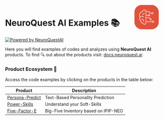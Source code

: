<img src="https://raw.githubusercontent.com/NeuroQuestAi/neuroquestai.github.io/main/brand/logo/neuroquest-orange-logo.png" align="right" width="80" height="80"/>

# NeuroQuest AI Examples 📚

[![Powered by NeuroQuestAI](https://img.shields.io/badge/powered%20by-NeuroQuestAI-orange.svg?style=flat&colorA=E1523D&colorB=007D8A)](
https://neuroquest.ai)

Here you will find examples of codes and analyzes using **NeuroQuest AI** products. To find 🔍 out about the products visit: [docs.neuroquest.ai](https://docs.neuroquest.ai/)

### Product Ecosystem 🎈

Access the code examples by clicking on the products in the table below:

| Product                                                             | Description                             |
| ------------------------------------------------------------------- | --------------------------------------- |
| [Persona-Predict](products/persona-predict)                         | Text-Based Personality Prediction       |
| [Power-Skills](products/power-skills)                               | Understand your Soft-Skills             |
| [Five-Factor-E](https://github.com/NeuroQuestAi/five-factor-e)      | Big-Five Inventory based on IPIP-NEO    |
